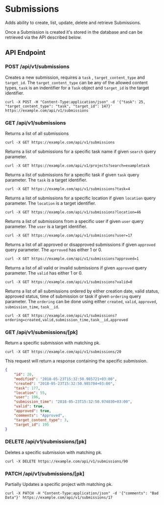 # Submissions

Adds ability to create, list, update, delete and retrieve Submissions.

Once a Submission is created it's stored in the database and can be retrieved via the API described below.

## API Endpoint

### POST /api/v1/submissions

Creates a new submission, requires a `task` , `target_content_type` and `target_id`. The `target_content_type` can be any of the allowed content types, `task` is an indentifier for a `Task` object and `target_id` is the target identifier.

```console
curl -X POST -H "Content-Type:application/json" -d '{"task": 25, "target_content_type": "task", "target_id": 147}' https://example.com/api/v1/submissions
```

### GET /api/v1/submissions

Returns a list of all submissions

```console
curl -X GET https://example.com/api/v1/submissions
```

Returns a list of submissions for a specific task name if given `search` query parameter.

```console
curl -X GET https://example.com/api/v1/projects?search=exampletask
```

Returns a list of submissions for a specific task if given `task` query parameter. The `task` is a target identifier.

```console
curl -X GET https://example.com/api/v1/submissions?task=4
```

Returns a list of submissions for a specific location if given `location` query parameter. The `location` is a target identifier.

```console
curl -X GET https://example.com/api/v1/submissions?location=46
```

Returns a list of submissions from a specific user if given `user` query parameter. The `user` is a target identifier.

```console
curl -X GET https://example.com/api/v1/submissions?user=17
```

Returns a list of all approved or disapproved submissions if given `approved` query parameter. The `aprroved` has either 1 or 0.

```console
curl -X GET https://example.com/api/v1/submissions?approved=1
```

Returns a list of all valid or invalid submissions if given `approved` query parameter. The `valid` has either 1 or 0.

```console
curl -X GET https://example.com/api/v1/submissions?valid=0
```

Returns a list of all submissions ordered by either creation date, valid status, approved status, time of submission or task if given `ordering` query parameter. The `ordering` can be done using either `created`, `valid`, `approved`, `submission_time`, `task__id`.

```console
curl -X GET https://example.com/api/v1/submissions?ordering=created,valid,submission_time,task__id,approved
```

### GET /api/v1/submissions/[pk]

Return a specific submission with matching pk.

```console
curl -X GET https://example.com/api/v1/submissions/20
```

This request will return a response containing the specific submission.

```json
{
    "id": 20,
    "modified": "2018-05-23T15:32:50.985721+03:00",
    "created": "2018-05-23T15:32:50.985704+03:00",
    "task": 177,
    "location": 55,
    "user": 196,
    "submission_time": "2018-05-23T15:32:50.974830+03:00",
    "valid": true,
    "approved": true,
    "comments": "Approved",
    "target_content_type": 3,
    "target_id": 195
}
```

### DELETE /api/v1/submissions/[pk]

Deletes a specific submission with matching pk.

```console
curl -X DELETE https://example.com/api/v1/submissions/90
```

### PATCH /api/v1/submissions/[pk]

Partially Updates a specific project with matching pk.

```console
curl -X PATCH -H "Content-Type:application/json" -d '{"comments": "Bad Data"}' https://example.com/api/v1/submissions/17
```
